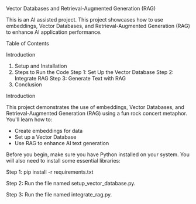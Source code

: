 Vector Databases and Retrieval-Augmented Generation (RAG)

This is an AI assisted project.
This project
showcases how to use embeddings, Vector Databases, and Retrieval-Augmented Generation (RAG) to enhance AI application performance.


Table of Contents

Introduction
1. Setup and Installation
2. Steps to Run the Code
	Step 1: Set Up the Vector Database
	Step 2: Integrate RAG
	Step 3: Generate Text with RAG
3. Conclusion


Introduction

This project demonstrates the use of embeddings, Vector Databases, and Retrieval-Augmented Generation (RAG) using a fun rock concert metaphor. You'll learn how to:

- Create embeddings for data
- Set up a Vector Database
- Use RAG to enhance AI text generation

Before you begin, make sure you have Python installed on your system. You will also need to install some essential libraries:

Step 1: pip install -r requirements.txt

Step 2: Run the file named setup_vector_database.py.

Step 3: Run the file named integrate_rag.py.


